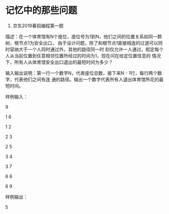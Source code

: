 # 记忆中的那些问题

1. 京东2019春招编程第一题
  
  描述：在一个体育馆有N个座位，座位号为1到N，他们之间的位置关系如同一颗树，根节点1为安全出口，
  由于设计问题，除了和根节点1直接相连的过道可以同时容纳大于一个人同时通过外，其他的路径同一时
  刻仅允许一人通过，假定每个人从当前位置到任意相邻位置所经过的时间为1，现在问在给定位置信息的
  情况下，所有人从体育馆安全出口退出的最短时间为多少？
  
  输入输出说明：第一行一个数字N，代表座位总数，接下来N - 1行，每行两个数字，代表他们之间有连
  通的路径。输出一个数字代表所有人退出体育馆所花的最短时间。
  
  样例输入：
  
  9
  
  1 6
  
  1 2
  
  2 3
  
  2 5
  
  3 4
  
  3 7
  
  6 8
  
  6 9
  
  样例输出：
  
  5

